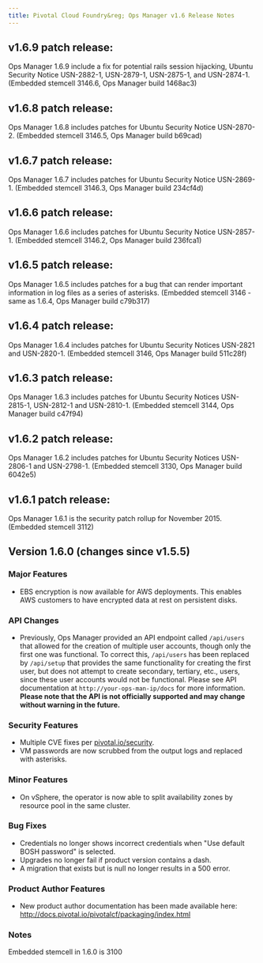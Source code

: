 ```yaml
---
title: Pivotal Cloud Foundry&reg; Ops Manager v1.6 Release Notes
---
```

## v1.6.9 patch release:
Ops Manager 1.6.9 include a fix for potential rails session hijacking, Ubuntu Security Notice USN-2882-1, USN-2879-1, USN-2875-1, and USN-2874-1. (Embedded stemcell 3146.6, Ops Manager build 1468ac3)

## v1.6.8 patch release:
Ops Manager 1.6.8 includes patches for Ubuntu Security Notice USN-2870-2. (Embedded stemcell 3146.5, Ops Manager build b69cad)

## v1.6.7 patch release:
Ops Manager 1.6.7 includes patches for Ubuntu Security Notice USN-2869-1. (Embedded stemcell 3146.3, Ops Manager build 234cf4d)

## v1.6.6 patch release:
Ops Manager 1.6.6 includes patches for Ubuntu Security Notice USN-2857-1. (Embedded stemcell 3146.2, Ops Manager build 236fca1)

## v1.6.5 patch release:
Ops Manager 1.6.5 includes patches for a bug that can render important information in log files as a series of asterisks. (Embedded stemcell 3146 - same as 1.6.4, Ops Manager build c79b317)

## v1.6.4 patch release:
Ops Manager 1.6.4 includes patches for Ubuntu Security Notices USN-2821 and USN-2820-1. (Embedded stemcell 3146, Ops Manager build 511c28f)

## v1.6.3 patch release:
Ops Manager 1.6.3 includes patches for Ubuntu Security Notices USN-2815-1, USN-2812-1 and USN-2810-1.  (Embedded stemcell 3144, Ops Manager build c47f94)

## v1.6.2 patch release:
Ops Manager 1.6.2 includes patches for Ubuntu Security Notices USN-2806-1 and USN-2798-1.  (Embedded stemcell 3130, Ops Manager build 6042e5)

## v1.6.1 patch release:
Ops Manager 1.6.1 is the security patch rollup for November 2015.  (Embedded stemcell 3112)

## Version 1.6.0 (changes since v1.5.5)

### Major Features

* EBS encryption is now available for AWS deployments. This enables AWS customers to have encrypted data at rest on persistent disks.

### API Changes
* Previously, Ops Manager provided an API endpoint called `/api/users` that allowed for the creation of multiple user accounts, though only the first one was functional. To correct this, `/api/users` has been replaced by `/api/setup` that provides the same functionality for creating the first user, but does not attempt to create secondary, tertiary, etc., users, since these user accounts would not be functional. Please see API documentation at `http://your-ops-man-ip/docs` for more information. **Please note that the API is not officially supported and may change without warning in the future.**

### Security Features

* Multiple CVE fixes per [pivotal.io/security](http://pivotal.io/security).
* VM passwords are now scrubbed from the output logs and replaced with asterisks.

### Minor Features

* On vSphere, the operator is now able to split availability zones by resource pool in the same cluster.

### Bug Fixes

* Credentials no longer shows incorrect credentials when "Use default BOSH password" is selected.
* Upgrades no longer fail if product version contains a dash.
* A migration that exists but is null no longer results in a 500 error.

### Product Author Features

* New product author documentation has been made available here: http://docs.pivotal.io/pivotalcf/packaging/index.html

### Notes
Embedded stemcell in 1.6.0 is 3100
